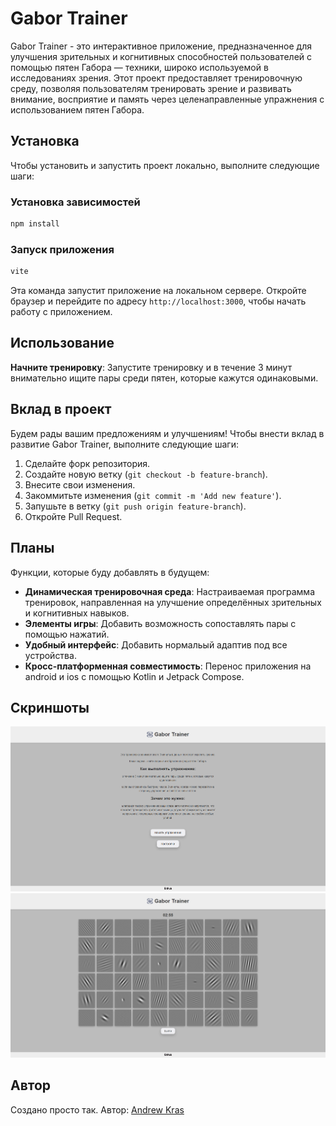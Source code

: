 # Gabor Trainer

Gabor Trainer - это интерактивное приложение, предназначенное для улучшения зрительных и когнитивных способностей пользователей с помощью пятен Габора — техники, широко используемой в исследованиях зрения. Этот проект предоставляет тренировочную среду, позволяя пользователям тренировать зрение и развивать внимание, восприятие и память через целенаправленные упражнения с использованием пятен Габора.

## Установка

Чтобы установить и запустить проект локально, выполните следующие шаги:

### Установка зависимостей

```bash
npm install
```

### Запуск приложения

```bash
vite
```

Эта команда запустит приложение на локальном сервере. Откройте браузер и перейдите по адресу `http://localhost:3000`, чтобы начать работу с приложением.

## Использование

**Начните тренировку**: Запустите тренировку и в течение 3 минут внимательно ищите пары среди пятен, которые кажутся одинаковыми.

## Вклад в проект

Будем рады вашим предложениям и улучшениям! Чтобы внести вклад в развитие Gabor Trainer, выполните следующие шаги:

1. Сделайте форк репозитория.
2. Создайте новую ветку (`git checkout -b feature-branch`).
3. Внесите свои изменения.
4. Закоммитьте изменения (`git commit -m 'Add new feature'`).
5. Запушьте в ветку (`git push origin feature-branch`).
6. Откройте Pull Request.

## Планы
Функции, которые буду добавлять в будущем:
- **Динамическая тренировочная среда**: Настраиваемая программа тренировок, направленная на улучшение определённых зрительных и когнитивных навыков.
- **Элементы игры**: Добавить возможность сопоставлять пары с помощью нажатий.
- **Удобный интерфейс**: Добавить нормальый адаптив под все устройства.
- **Кросс-платформенная совместимость**: Перенос приложения на android и ios с помощью Kotlin и Jetpack Compose.

## Скриншоты

![main](./screenshots/main.png)
![exercise](./screenshots/exercise.png)

## Автор

Создано просто так. Автор: [Andrew Kras](https://github.com/andrew-kras/)